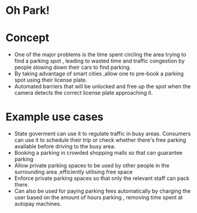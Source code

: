 # Oh Park!
# Concept
* One of the major problems is the time spent circling the area trying to find a parking spot , leading to wasted time and traffic congestion by people slowing down their cars to find parking.
* By taking advantage of smart cities ,allow one to pre-book a parking spot using their license plate.
* Automated barriers that will be unlocked and free up the spot when the camera detects the correct license plate approaching it.


# Example use cases
* State goverment can use it to regulate traffic in busy areas. Consumers can use it to schedule their trip or check whether there's free parking available before driving to the busy area.
* Booking a parking in crowded shopping malls so that can guarantee parking 
* Allow private parking spaces to be used by other people in the surrounding area ,efficiently utilising free space
* Enforce private parking spaces so that only the relevant staff can pack there.
* Can also be used for paying parking fees automatically by charging the user based on the amount of hours parking , removing time spent at autopay machines.
